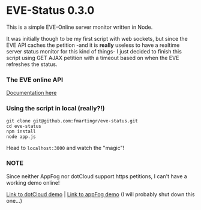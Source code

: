 EVE-Status 0.3.0
================

This is a simple EVE-Online server monitor written in Node.

It was initially though to be my first script with web sockets, but since the EVE API caches the petition -and it is **really** useless to have a realtime server status monitor for this kind of things- I just decided to finish this script using GET AJAX petition with a timeout based on when the EVE refreshes the status.

### The EVE online API

[Documentation here](http://wiki.eveonline.com/en/wiki/EVE_API_Misc_Server_Status)

### Using the script in local (really?!)

```
git clone git@github.com:fmartingr/eve-status.git
cd eve-status
npm install
node app.js
```

Head to `localhost:3000` and watch the "magic"!

### NOTE
Since neither AppFog nor dotCloud support https petitions, I can't have a working demo online!

[Link to dotCloud demo](http://evestatus-fmartingr.dotcloud.com/) | [Link to appFog demo](http://eve-status.eu01.aws.af.cm/) (I will probably shut down this one...)
